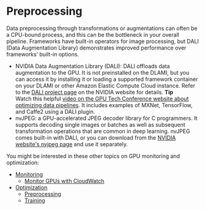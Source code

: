 # Preprocessing<a name="tutorial-gpu-opt-preprocessing"></a>

Data preprocessing through transformations or augmentations can often be a CPU\-bound process, and this can be the bottleneck in your overall pipeline\. Frameworks have built\-in operators for image processing, but DALI \(Data Augmentation Library\) demonstrates improved performance over frameworks’ built\-in options\.
+ NVIDIA Data Augmentation Library \(DALI\): DALI offloads data augmentation to the GPU\. It is not preinstalled on the DLAMI, but you can access it by installing it or loading a supported framework container on your DLAMI or other Amazon Elastic Compute Cloud instance\. Refer to the [DALI project page](https://docs.nvidia.com/deeplearning/sdk/dali-install-guide/index.html) on the NVIDIA website for details\.
**Tip**  
Watch this helpful [video on the GPU Tech Conference website about optimizing data pipelines](http://on-demand.gputechconf.com/gtc/2018/video/S8906/)\. It includes examples of MXNet, TensorFlow, and Caffe2 using a DALI plugin\.
+ nvJPEG: a GPU\-accelerated JPEG decoder library for C programmers\. It supports decoding single images or batches as well as subsequent transformation operations that are common in deep learning\. nvJPEG comes built\-in with DALI, or you can download from the [NVIDIA website's nvjpeg page](https://developer.nvidia.com/nvjpeg) and use it separately\.

You might be interested in these other topics on GPU monitoring and optimization:
+ [Monitoring](tutorial-gpu-monitoring.md)
  + [Monitor GPUs with CloudWatch](tutorial-gpu-monitoring-gpumon.md)
+ [Optimization](tutorial-gpu-opt.md)
  + [Preprocessing](#tutorial-gpu-opt-preprocessing)
  + [Training](tutorial-gpu-opt-training.md)